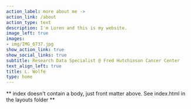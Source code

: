 ```yaml
---
action_label: more about me ->
action_link: /about
action_type: text
description: I'm Loren and this is my website.
image_left: true
images:
- img/IMG_6737.jpg
show_action_link: true
show_social_links: true
subtitle: Research Data Specialist @ Fred Hutchinson Cancer Center
text_align_left: true
title: L. Wolfe
type: home
---
```


** index doesn't contain a body, just front matter above.
See index.html in the layouts folder **

